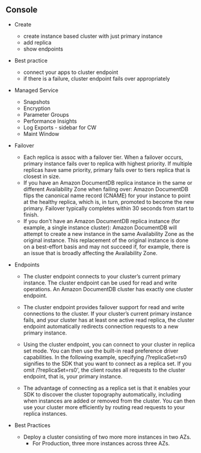 ## Console
- Create
  - create instance based cluster with just primary instance
  - add replica
  - show endpoints 
- Best practice 
  - connect your apps to cluster endpoint
  - if there is a failure, cluster endpoint fails over appropriately

- Managed Service
  - Snapshots
  - Encryption
  - Parameter Groups
  - Performance Insights
  - Log Exports - sidebar for CW
  - Maint Window

- Failover
  - Each replica is assoc with a failover tier. When a failover occurs, primary instance fails over to replica with highest priority. If multiple replicas have same priority, primary fails over to tiers replica that is closest in size.
  - If you have an Amazon DocumentDB replica instance in the same or different Availability Zone when failing over: Amazon DocumentDB flips the canonical name record (CNAME) for your instance to point at the healthy replica, which is, in turn, promoted to become the new primary. Failover typically completes within 30 seconds from start to finish.
  - If you don't have an Amazon DocumentDB replica instance (for example, a single instance cluster): Amazon DocumentDB will attempt to create a new instance in the same Availability Zone as the original instance. This replacement of the original instance is done on a best-effort basis and may not succeed if, for example, there is an issue that is broadly affecting the Availability Zone.

- Endpoints
  - The cluster endpoint connects to your cluster’s current primary instance. The cluster endpoint can be used for read and write operations. An Amazon DocumentDB cluster has exactly one cluster endpoint.

  - The cluster endpoint provides failover support for read and write connections to the cluster. If your cluster’s current primary instance fails, and your cluster has at least one active read replica, the cluster endpoint automatically redirects connection requests to a new primary instance.

  - Using the cluster endpoint, you can connect to your cluster in replica set mode. You can then use the built-in read preference driver capabilities. In the following example, specifying /?replicaSet=rs0 signifies to the SDK that you want to connect as a replica set. If you omit /?replicaSet=rs0', the client routes all requests to the cluster endpoint, that is, your primary instance.

  - The advantage of connecting as a replica set is that it enables your SDK to discover the cluster topography automatically, including when instances are added or removed from the cluster. You can then use your cluster more efficiently by routing read requests to your replica instances.


- Best Practices
  - Deploy a cluster consisting of two more more instances in two AZs.
    - For Production, three more instances across three AZs.



